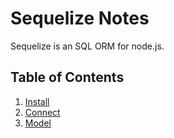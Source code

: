# Sequelize Notes

Sequelize is an SQL ORM for node.js.

## Table of Contents

1. [Install](install.md)
2. [Connect](connect.md)
3. [Model](model.md)